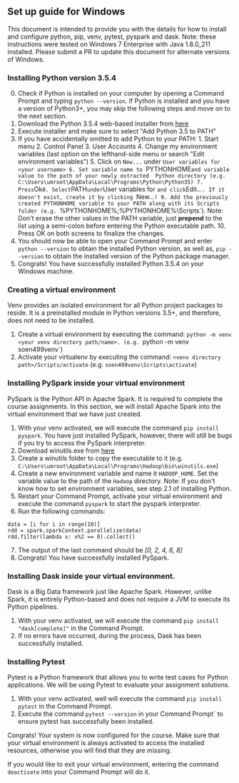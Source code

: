 ## Set up guide for Windows

This document is intended to provide you with the details for how to install and
configure
python, pip, venv, pytest, pyspark and dask.
Note: these instructions were tested on Windows 7 Enterprise with Java 1.8.0_211 
installed. Please submit a PR to update this document for alternate versions of Windows.


### Installing Python version 3.5.4

0. Check if Python is installed on your computer by opening a Command Prompt and typing `python --version`.
   If Python is installed and you have a version of Python3+, you may skip the following steps and move on to the next section.
1. Download the Python 3.5.4 web-based installer from [here](https://www.python.org/downloads/release/python-354/)
2. Execute installer and make sure to select "Add Python 3.5 to PATH"
  1. If you have accidentally omitted to add Python to your PATH:
    1. Start menu
    2. Control Panel
    3. User Accounts
    4. Change my environment variables (last option on the lefthand-side menu or search "Edit environment variables")
    5. Click on `New...` under `User variables for <your username>
    6. Set variable name to `PYTHONHOME` and variable value to the path of your newly extracted 
       Python directory (e.g. C:\Users\umroot\AppData\Local\Programs\Python\Python35)
    7. Press `Ok`
    8. Select `PATH` under `User variables for <your username>` and click `Edit...`. If it doesn't exist, create it by clicking `New...`!
    9. Add the previously created PYTHONHOME variable to your PATH along with its Scripts folder
       (e.g. `%PYTHONHOME%;%PYTHONHOME%\Scripts`). Note: Don't erase the other values
       in the PATH variable, just **prepend** to the list using a semi-colon before entering the Python executable path.
    10. Press OK on both screens to finalize the changes.
4. You should now be able to open your Command Prompt and enter `python --version` to obtain the
   installed Python version, as well as, `pip --version` to obtain the installed version of the Python
   package manager.
5. Congrats! You have successfully installed Python 3.5.4 on your Windows machine.


### Creating a virtual environment

Venv provides an isolated environment for all Python project packages to reside.
It is a preinstalled module in Python versions 3.5+, and therefore, does not need to be installed.

1. Create a virtual environment by executing the command: `python -m venv <your venv directory path/name>.
(e.g. `python -m venv soen499venv`)
2. Activate your virtualenv by executing the command: `<venv directory path>/Scripts/activate`
(e.g. `soen499venv\Scripts\activate`)


### Installing PySpark inside your virtual environment

PySpark is the Python API in Apache Spark. It is required to complete the course assignments.
In this section, we will install Apache Spark into the virtual environment that we
have just created.

1. With your venv activated, we will execute the command `pip install pyspark`.
You have just installed PySpark, however, there will still be bugs if you try to access the PySpark interpreter.
2. Download winutils.exe from [here](http://public-repo-1.hortonworks.com/hdp-win-alpha/winutils.exe)
3. Create a winutils folder to copy the executable to it (e.g. `C:\Users\umroot\AppData\Local\Programs\Hadoop\bin\winutils.exe`)
4. Create a new environment variable and name it `HADOOP_HOME`. Set the variable value to the path of the `Hadoop` directory.
Note: If you don't know how to set environment variables, see step 2.1 of installing Python.
5. Restart your Command Prompt, activate your virtual environment and execute the command `pyspark` to start the pyspark interpreter.
6. Run the following commands:

```
data = [i for i in range(10)]
rdd = spark.sparkContext.parallelize(data)
rdd.filter(lambda x: x%2 == 0).collect()
```
7. The output of the last command should be *[0, 2, 4, 6, 8]*
8. Congrats! You have successfully installed PySpark.


### Installing Dask inside your virtual environment.

Dask is a Big Data framework just like Apache Spark. However, unlike Spark, it is
entirely Python-based and does not require a JVM to execute its Python pipelines.

1. With your venv activated, we will execute the command `pip install "dask[complete]"` in the Command Prompt.
2. If no errors have occurred, during the process, Dask has been successfully installed.


### Installing Pytest

Pytest is a Python framework that allows you to write test cases for Python applications.
We will be using Pytest to evaluate your assignment solutions.

1. With your venv activated, well will execute the command `pip install pytest` in the Command Prompt.
2. Execute the command `pytest --version` in your Command Prompt` to ensure pytest has successfully been installed.

Congrats! Your system is now configured for the course. Make sure that your virtual environment is always activated to
access the installed resources, otherwise you will find that they are missing.

If you would like to exit your virtual environment, entering the command `deactivate` into your Command Prompt will do it.









 



